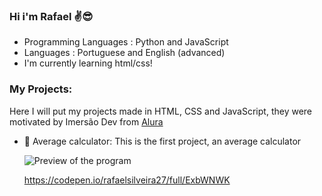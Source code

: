 ### Hi i'm Rafael ✌😎

- Programming Languages : Python and JavaScript
- Languages : Portuguese and English (advanced)
- I'm currently learning html/css!

### My Projects: 

Here I will put my projects made in HTML, CSS and JavaScript, they were motivated by Imersão Dev from [Alura](https://www.alura.com.br/)

- 📝 Average calculator: This is the first project, an average calculator

  ![Preview of the program](https://media.discordapp.net/attachments/859912057163874315/940929542611157012/unknown.png?width=1338&height=594)

  https://codepen.io/rafaelsilveira27/full/ExbWNWK
